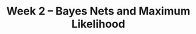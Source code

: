 ---
    title: Week 2 – Bayes Nets and Maximum Likelihood
    weekNumber: 2
    days:
      - date: 2023-7-10
        events:
          "**LEC 4**{: .label .label-lecture } [Bayes Net](https://canvas.ucsd.edu/courses/47968/files/folder/Lecture%20Slides?preview=10130488)":
            "[🎥](https://podcast.ucsd.edu/watch/s123/cse150a_a00/4)"
      - date: 2023-7-11
        events:
          "**LEC 5**{: .label .label-lecture } TBA":
            # "[🎥]()" 
          "**QUIZ 2**{: .label .label-disc } **Quiz 2**":
      - date: 2023-7-12
        events:
          "**LEC 6**{: .label .label-lecture } TBA":
            # "[🎥]()"  

      - date: 2023-7-13
        events:
          "**LEC 7**{: .label .label-lecture } TBA":
            # "[🎥]()"
          "**DISC 3**{: .label .label-disc } Discussion 3":
          "**Refl 2**{: .label .label-reflect } [Reflection 2 due](https://canvas.ucsd.edu/courses/47968/assignments/659979)":

      - date: 2023-7-14
        events:
          "**HW 2**{: .label .label-hw } [HW 2 due](https://canvas.ucsd.edu/courses/47968/assignments/659975)":
              
---